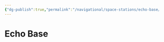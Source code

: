 ```yaml
---
{"dg-publish":true,"permalink":"/navigational/space-stations/echo-base/","tags":["map","unfinished","place","location"],"noteIcon":"saber1"}
---
```


# Echo Base
